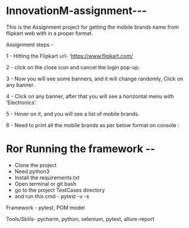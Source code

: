 # InnovationM-assignment---

This is the Assignment project for getting the mobile brands name from flipkart web with in a proper format.


Assignment steps -

1 - Hitting the Flipkart url-  ‘https://www.flipkart.com/

2 - click on the close icon and cancel the login pop-up.

3 - Now you will see some banners, and it will change randomly, Click on any banner.

4 - Click on any banner, after that you will see a horizontal menu with ‘Electronics’.

5 - Hover on it, and you will see a list of mobile brands.

6 - Need to print all the mobile brands as per below format on console :



# Ror Running the framework --

- Clone the project
- Need python3
- Install the requirements.txt
- Open terminal or git bash
- go to the project TestCases directory
- and run this cmd - pytest -v -s


Framework - pytest,  POM model

Tools/Skills- pycharm, python, selenium, pytest, allure-report


